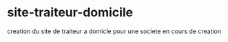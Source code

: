 # site-traiteur-domicile
creation du site de traiteur a domicle pour une societe en cours de creation
